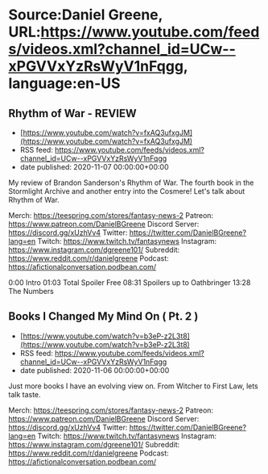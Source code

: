 # Source:Daniel Greene, URL:https://www.youtube.com/feeds/videos.xml?channel_id=UCw--xPGVVxYzRsWyV1nFqgg, language:en-US

## Rhythm of War - REVIEW
 - [https://www.youtube.com/watch?v=fxAQ3ufxgJM](https://www.youtube.com/watch?v=fxAQ3ufxgJM)
 - RSS feed: https://www.youtube.com/feeds/videos.xml?channel_id=UCw--xPGVVxYzRsWyV1nFqgg
 - date published: 2020-11-07 00:00:00+00:00

My review of Brandon Sanderson's Rhythm of War. The fourth book in the Stormlight Archive and another entry into the Cosmere! Let's talk about Rhythm of War. 

Merch: https://teespring.com/stores/fantasy-news-2
Patreon: https://www.patreon.com/DanielBGreene
Discord Server: https://discord.gg/xUzhVv4
Twitter: https://twitter.com/DanielBGreene?lang=en
Twitch: https://www.twitch.tv/fantasynews
Instagram: https://www.instagram.com/dgreene101/
Subreddit: https://www.reddit.com/r/danielgreene
Podcast: https://afictionalconversation.podbean.com/

0:00 Intro 
01:03 Total Spoiler Free
08:31 Spoilers up to Oathbringer
13:28 The Numbers

## Books I Changed My Mind On ( Pt. 2 )
 - [https://www.youtube.com/watch?v=b3eP-z2L3t8](https://www.youtube.com/watch?v=b3eP-z2L3t8)
 - RSS feed: https://www.youtube.com/feeds/videos.xml?channel_id=UCw--xPGVVxYzRsWyV1nFqgg
 - date published: 2020-11-06 00:00:00+00:00

Just more books I have an evolving view on. From Witcher to First Law, lets talk taste. 

Merch: https://teespring.com/stores/fantasy-news-2
Patreon: https://www.patreon.com/DanielBGreene
Discord Server: https://discord.gg/xUzhVv4
Twitter: https://twitter.com/DanielBGreene?lang=en
Twitch: https://www.twitch.tv/fantasynews
Instagram: https://www.instagram.com/dgreene101/
Subreddit: https://www.reddit.com/r/danielgreene
Podcast: https://afictionalconversation.podbean.com/

